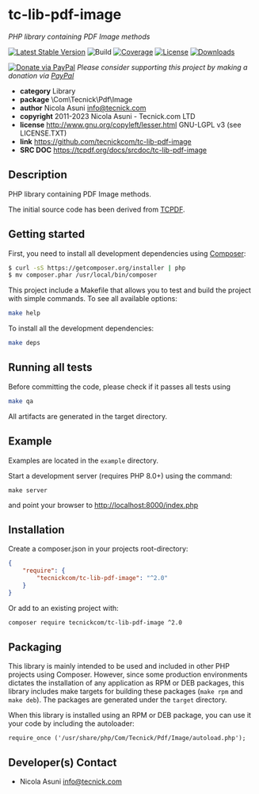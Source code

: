# tc-lib-pdf-image
*PHP library containing PDF Image methods*

[![Latest Stable Version](https://poser.pugx.org/tecnickcom/tc-lib-pdf-image/version)](https://packagist.org/packages/tecnickcom/tc-lib-pdf-image)
![Build](https://github.com/tecnickcom/tc-lib-pdf-image/actions/workflows/check.yml/badge.svg)
[![Coverage](https://codecov.io/gh/tecnickcom/tc-lib-pdf-image/graph/badge.svg?token=7RH3BDHTL2)](https://codecov.io/gh/tecnickcom/tc-lib-pdf-image)
[![License](https://poser.pugx.org/tecnickcom/tc-lib-pdf-image/license)](https://packagist.org/packages/tecnickcom/tc-lib-pdf-image)
[![Downloads](https://poser.pugx.org/tecnickcom/tc-lib-pdf-image/downloads)](https://packagist.org/packages/tecnickcom/tc-lib-pdf-image)

[![Donate via PayPal](https://img.shields.io/badge/donate-paypal-87ceeb.svg)](https://www.paypal.com/cgi-bin/webscr?cmd=_donations&currency_code=GBP&business=paypal@tecnick.com&item_name=donation%20for%20tc-lib-pdf-image%20project)
*Please consider supporting this project by making a donation via [PayPal](https://www.paypal.com/cgi-bin/webscr?cmd=_donations&currency_code=GBP&business=paypal@tecnick.com&item_name=donation%20for%20tc-lib-pdf-image%20project)*

* **category**    Library
* **package**     \Com\Tecnick\Pdf\Image
* **author**      Nicola Asuni <info@tecnick.com>
* **copyright**   2011-2023 Nicola Asuni - Tecnick.com LTD
* **license**     http://www.gnu.org/copyleft/lesser.html GNU-LGPL v3 (see LICENSE.TXT)
* **link**        https://github.com/tecnickcom/tc-lib-pdf-image
* **SRC DOC**     https://tcpdf.org/docs/srcdoc/tc-lib-pdf-image

## Description

PHP library containing PDF Image methods.

The initial source code has been derived from [TCPDF](<http://www.tcpdf.org>).


## Getting started

First, you need to install all development dependencies using [Composer](https://getcomposer.org/):

```bash
$ curl -sS https://getcomposer.org/installer | php
$ mv composer.phar /usr/local/bin/composer
```

This project include a Makefile that allows you to test and build the project with simple commands.
To see all available options:

```bash
make help
```

To install all the development dependencies:

```bash
make deps
```

## Running all tests

Before committing the code, please check if it passes all tests using

```bash
make qa
```

All artifacts are generated in the target directory.


## Example

Examples are located in the `example` directory.

Start a development server (requires PHP 8.0+) using the command:

```
make server
```

and point your browser to <http://localhost:8000/index.php>


## Installation

Create a composer.json in your projects root-directory:

```json
{
    "require": {
        "tecnickcom/tc-lib-pdf-image": "^2.0"
    }
}
```

Or add to an existing project with: 

```bash
composer require tecnickcom/tc-lib-pdf-image ^2.0
```


## Packaging

This library is mainly intended to be used and included in other PHP projects using Composer.
However, since some production environments dictates the installation of any application as RPM or DEB packages,
this library includes make targets for building these packages (`make rpm` and `make deb`).
The packages are generated under the `target` directory.

When this library is installed using an RPM or DEB package, you can use it your code by including the autoloader:
```
require_once ('/usr/share/php/Com/Tecnick/Pdf/Image/autoload.php');
```



## Developer(s) Contact

* Nicola Asuni <info@tecnick.com>
